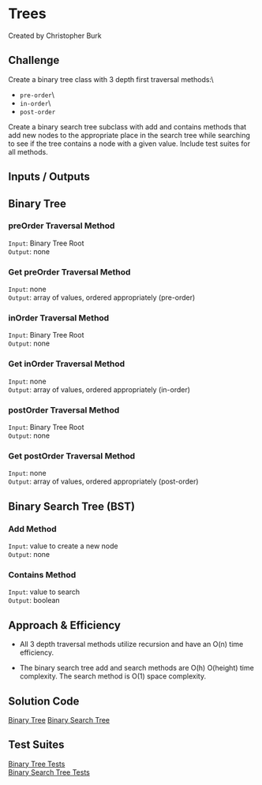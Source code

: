 # Trees

Created by Christopher Burk

## Challenge

Create a binary tree class with 3 depth first traversal methods:\

- `pre-order`\
- `in-order`\
- `post-order`

Create a binary search tree subclass with add and contains methods that add new nodes to the appropriate place in the search tree while searching to see if the tree contains a node with a given value. Include test suites for all methods.

## Inputs / Outputs

## Binary Tree

### preOrder Traversal Method

`Input`: Binary Tree Root\
`Output`: none

### Get preOrder Traversal Method

`Input`: none\
`Output`: array of values, ordered appropriately (pre-order)

### inOrder Traversal Method

`Input`: Binary Tree Root\
`Output`: none

### Get inOrder Traversal Method

`Input`: none\
`Output`: array of values, ordered appropriately (in-order)

### postOrder Traversal Method

`Input`: Binary Tree Root\
`Output`: none

### Get postOrder Traversal Method

`Input`: none\
`Output`: array of values, ordered appropriately (post-order)

## Binary Search Tree (BST)

### Add Method

`Input`: value to create a new node\
`Output`: none

### Contains Method

`Input`: value to search\
`Output`: boolean

## Approach & Efficiency

- All 3 depth traversal methods utilize recursion and have an O(n) time efficiency.

- The binary search tree add and search methods are O(h) O(height) time complexity. The search method is O(1) space complexity.

## Solution Code

[Binary Tree](./binary-tree.js)
[Binary Search Tree](./binary-search-tree.js)

## Test Suites

[Binary Tree Tests](./__tests__/binary-tree.test.js)  
[Binary Search Tree Tests](./__tests__/binary-search-tree.test.js)
